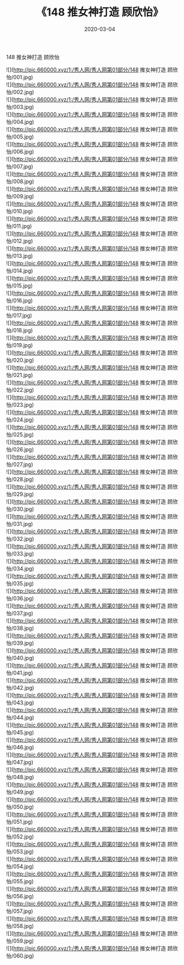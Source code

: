 ﻿---
layout: post
title:  《148 推女神打造 顾欣怡》
date:   2020-03-04
img: http://pic.660000.xyz/1:/秀人网/秀人网第01部分/148 推女神打造 顾欣怡/000.jpg
categories: [美女, 清纯, 唯美]
---

148 推女神打造 顾欣怡

  ![](http://pic.660000.xyz/1:/秀人网/秀人网第01部分/148 推女神打造 顾欣怡/001.jpg) <br> ![](http://pic.660000.xyz/1:/秀人网/秀人网第01部分/148 推女神打造 顾欣怡/002.jpg) <br> ![](http://pic.660000.xyz/1:/秀人网/秀人网第01部分/148 推女神打造 顾欣怡/003.jpg) <br> ![](http://pic.660000.xyz/1:/秀人网/秀人网第01部分/148 推女神打造 顾欣怡/004.jpg) <br> ![](http://pic.660000.xyz/1:/秀人网/秀人网第01部分/148 推女神打造 顾欣怡/005.jpg) <br> ![](http://pic.660000.xyz/1:/秀人网/秀人网第01部分/148 推女神打造 顾欣怡/006.jpg) <br> ![](http://pic.660000.xyz/1:/秀人网/秀人网第01部分/148 推女神打造 顾欣怡/007.jpg) <br> ![](http://pic.660000.xyz/1:/秀人网/秀人网第01部分/148 推女神打造 顾欣怡/008.jpg) <br> ![](http://pic.660000.xyz/1:/秀人网/秀人网第01部分/148 推女神打造 顾欣怡/009.jpg) <br> ![](http://pic.660000.xyz/1:/秀人网/秀人网第01部分/148 推女神打造 顾欣怡/010.jpg) <br> ![](http://pic.660000.xyz/1:/秀人网/秀人网第01部分/148 推女神打造 顾欣怡/011.jpg) <br> ![](http://pic.660000.xyz/1:/秀人网/秀人网第01部分/148 推女神打造 顾欣怡/012.jpg) <br> ![](http://pic.660000.xyz/1:/秀人网/秀人网第01部分/148 推女神打造 顾欣怡/013.jpg) <br> ![](http://pic.660000.xyz/1:/秀人网/秀人网第01部分/148 推女神打造 顾欣怡/014.jpg) <br> ![](http://pic.660000.xyz/1:/秀人网/秀人网第01部分/148 推女神打造 顾欣怡/015.jpg) <br> ![](http://pic.660000.xyz/1:/秀人网/秀人网第01部分/148 推女神打造 顾欣怡/016.jpg) <br> ![](http://pic.660000.xyz/1:/秀人网/秀人网第01部分/148 推女神打造 顾欣怡/017.jpg) <br> ![](http://pic.660000.xyz/1:/秀人网/秀人网第01部分/148 推女神打造 顾欣怡/018.jpg) <br> ![](http://pic.660000.xyz/1:/秀人网/秀人网第01部分/148 推女神打造 顾欣怡/019.jpg) <br> ![](http://pic.660000.xyz/1:/秀人网/秀人网第01部分/148 推女神打造 顾欣怡/020.jpg) <br> ![](http://pic.660000.xyz/1:/秀人网/秀人网第01部分/148 推女神打造 顾欣怡/021.jpg) <br> ![](http://pic.660000.xyz/1:/秀人网/秀人网第01部分/148 推女神打造 顾欣怡/022.jpg) <br> ![](http://pic.660000.xyz/1:/秀人网/秀人网第01部分/148 推女神打造 顾欣怡/023.jpg) <br> ![](http://pic.660000.xyz/1:/秀人网/秀人网第01部分/148 推女神打造 顾欣怡/024.jpg) <br> ![](http://pic.660000.xyz/1:/秀人网/秀人网第01部分/148 推女神打造 顾欣怡/025.jpg) <br> ![](http://pic.660000.xyz/1:/秀人网/秀人网第01部分/148 推女神打造 顾欣怡/026.jpg) <br> ![](http://pic.660000.xyz/1:/秀人网/秀人网第01部分/148 推女神打造 顾欣怡/027.jpg) <br> ![](http://pic.660000.xyz/1:/秀人网/秀人网第01部分/148 推女神打造 顾欣怡/028.jpg) <br> ![](http://pic.660000.xyz/1:/秀人网/秀人网第01部分/148 推女神打造 顾欣怡/029.jpg) <br> ![](http://pic.660000.xyz/1:/秀人网/秀人网第01部分/148 推女神打造 顾欣怡/030.jpg) <br> ![](http://pic.660000.xyz/1:/秀人网/秀人网第01部分/148 推女神打造 顾欣怡/031.jpg) <br> ![](http://pic.660000.xyz/1:/秀人网/秀人网第01部分/148 推女神打造 顾欣怡/032.jpg) <br> ![](http://pic.660000.xyz/1:/秀人网/秀人网第01部分/148 推女神打造 顾欣怡/033.jpg) <br> ![](http://pic.660000.xyz/1:/秀人网/秀人网第01部分/148 推女神打造 顾欣怡/034.jpg) <br> ![](http://pic.660000.xyz/1:/秀人网/秀人网第01部分/148 推女神打造 顾欣怡/035.jpg) <br> ![](http://pic.660000.xyz/1:/秀人网/秀人网第01部分/148 推女神打造 顾欣怡/036.jpg) <br> ![](http://pic.660000.xyz/1:/秀人网/秀人网第01部分/148 推女神打造 顾欣怡/037.jpg) <br> ![](http://pic.660000.xyz/1:/秀人网/秀人网第01部分/148 推女神打造 顾欣怡/038.jpg) <br> ![](http://pic.660000.xyz/1:/秀人网/秀人网第01部分/148 推女神打造 顾欣怡/039.jpg) <br> ![](http://pic.660000.xyz/1:/秀人网/秀人网第01部分/148 推女神打造 顾欣怡/040.jpg) <br> ![](http://pic.660000.xyz/1:/秀人网/秀人网第01部分/148 推女神打造 顾欣怡/041.jpg) <br> ![](http://pic.660000.xyz/1:/秀人网/秀人网第01部分/148 推女神打造 顾欣怡/042.jpg) <br> ![](http://pic.660000.xyz/1:/秀人网/秀人网第01部分/148 推女神打造 顾欣怡/043.jpg) <br> ![](http://pic.660000.xyz/1:/秀人网/秀人网第01部分/148 推女神打造 顾欣怡/044.jpg) <br> ![](http://pic.660000.xyz/1:/秀人网/秀人网第01部分/148 推女神打造 顾欣怡/045.jpg) <br> ![](http://pic.660000.xyz/1:/秀人网/秀人网第01部分/148 推女神打造 顾欣怡/046.jpg) <br> ![](http://pic.660000.xyz/1:/秀人网/秀人网第01部分/148 推女神打造 顾欣怡/047.jpg) <br> ![](http://pic.660000.xyz/1:/秀人网/秀人网第01部分/148 推女神打造 顾欣怡/048.jpg) <br> ![](http://pic.660000.xyz/1:/秀人网/秀人网第01部分/148 推女神打造 顾欣怡/049.jpg) <br> ![](http://pic.660000.xyz/1:/秀人网/秀人网第01部分/148 推女神打造 顾欣怡/050.jpg) <br> ![](http://pic.660000.xyz/1:/秀人网/秀人网第01部分/148 推女神打造 顾欣怡/051.jpg) <br> ![](http://pic.660000.xyz/1:/秀人网/秀人网第01部分/148 推女神打造 顾欣怡/052.jpg) <br> ![](http://pic.660000.xyz/1:/秀人网/秀人网第01部分/148 推女神打造 顾欣怡/053.jpg) <br> ![](http://pic.660000.xyz/1:/秀人网/秀人网第01部分/148 推女神打造 顾欣怡/054.jpg) <br> ![](http://pic.660000.xyz/1:/秀人网/秀人网第01部分/148 推女神打造 顾欣怡/055.jpg) <br> ![](http://pic.660000.xyz/1:/秀人网/秀人网第01部分/148 推女神打造 顾欣怡/056.jpg) <br> ![](http://pic.660000.xyz/1:/秀人网/秀人网第01部分/148 推女神打造 顾欣怡/057.jpg) <br> ![](http://pic.660000.xyz/1:/秀人网/秀人网第01部分/148 推女神打造 顾欣怡/058.jpg) <br> ![](http://pic.660000.xyz/1:/秀人网/秀人网第01部分/148 推女神打造 顾欣怡/059.jpg) <br> ![](http://pic.660000.xyz/1:/秀人网/秀人网第01部分/148 推女神打造 顾欣怡/060.jpg) <br>